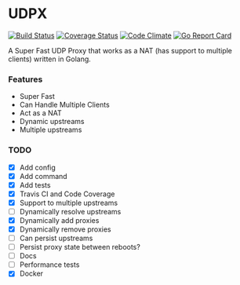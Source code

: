 UDPX
=========
[![Build Status](https://travis-ci.org/felipejfc/udpx.svg?branch=master)](https://travis-ci.org/felipejfc/udpx)
[![Coverage Status](https://coveralls.io/repos/github/felipejfc/udpx/badge.svg)](https://coveralls.io/github/felipejfc/udpx)
[![Code Climate](https://codeclimate.com/github/felipejfc/udpx/badges/gpa.svg)](https://codeclimate.com/github/felipejfc/udpx)
[![Go Report Card](https://goreportcard.com/badge/github.com/felipejfc/udpx)](https://goreportcard.com/report/github.com/felipejfc/udpx)

A Super Fast UDP Proxy that works as a NAT (has support to multiple clients) written in Golang.

### Features

* Super Fast
* Can Handle Multiple Clients
* Act as a NAT
* Dynamic upstreams
* Multiple upstreams

### TODO
- [x] Add config
- [x] Add command
- [x] Add tests
- [x] Travis CI and Code Coverage
- [x] Support to multiple upstreams
- [ ] Dynamically resolve upstreams
- [x] Dynamically add proxies
- [x] Dynamically remove proxies
- [ ] Can persist upstreams
- [ ] Persist proxy state between reboots?
- [ ] Docs
- [ ] Performance tests
- [X] Docker
